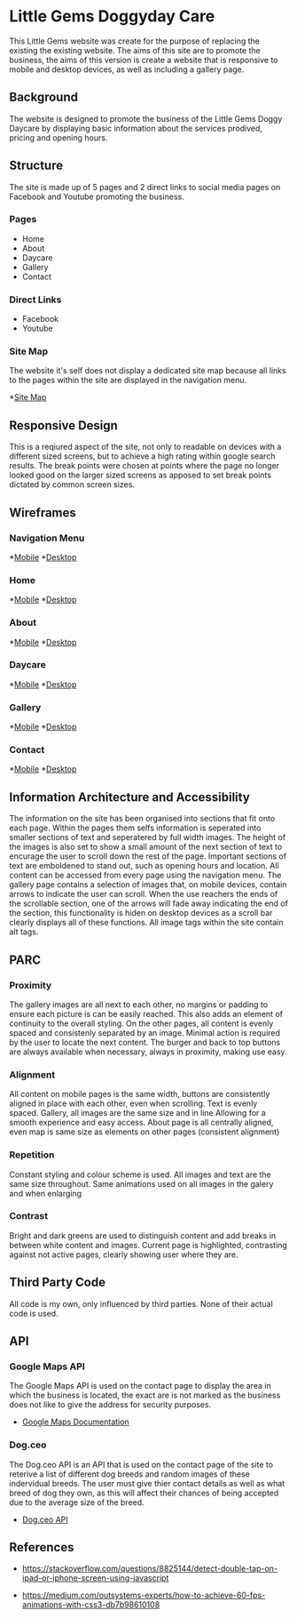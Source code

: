 # Little Gems Doggyday Care

This Little Gems website was create for the purpose of replacing the existing the existing website. The aims of this site are to promote the business, the aims of this version is create a website that is responsive to mobile and desktop devices, as well as including a gallery page.

## Background

The website is designed to promote the business of the Little Gems Doggy Daycare by displaying basic information about the services prodived, pricing and opening hours. 

## Structure

The site is made up of 5 pages and 2 direct links to social media pages on Facebook and Youtube promoting the business.

### Pages

* Home
* About 
* Daycare 
* Gallery 
* Contact

### Direct Links

* Facebook
* Youtube

### Site Map

The website it's self does not display a dedicated site map because all links to the pages within the site are displayed in the navigation menu.

*[Site Map](https://github.com/ChrisFranksTrippy/Little-Gems-V2/tree/master/readme-resources/sitemap.png)

## Responsive Design

This is a reqiured aspect of the site, not only to readable on devices with a different sized screens, but to achieve a high rating within google search results. The break points were chosen at points where the page no longer looked good on the larger sized screens as apposed to set break points dictated by common screen sizes.

## Wireframes

### Navigation Menu
*[Mobile]()
*[Desktop]()

### Home
*[Mobile]()
*[Desktop]()

### About
*[Mobile]()
*[Desktop]()

### Daycare
*[Mobile]()
*[Desktop]()

### Gallery
*[Mobile]()
*[Desktop]()

### Contact
*[Mobile]()
*[Desktop]()

## Information Architecture and Accessibility

The information on the site has been organised into sections that fit onto each page. Within the pages them selfs information is seperated into smaller sections of text and seperatered by full width images. The height of the images is also set to show a small amount of the next section of text to encurage the user to scroll down the rest of the page. Important sections of text are emboldened to stand out, such as opening hours and location. 
All content can be accessed from every page using the navigation menu. 
The gallery page contains a selection of images that, on mobile devices, contain arrows to indicate the user can scroll. When the use reachers the ends of the scrollable section, one of the arrows will fade away indicating the end of the section, this functionality is hiden on desktop devices as a scroll bar clearly displays all of these functions.
All image tags within the site contain alt tags.

## PARC

### Proximity
The gallery images are all next to each other, no margins or padding to ensure each picture is can be easily reached. This also adds an element of continuity to the overall styling. On the other pages, all content is evenly spaced and consistenly separated by an image. Minimal action is required by the user to locate the next content. The burger and back to top buttons are always available when necessary, always in proximity, making use easy.

### Alignment
All content on mobile pages is the same width, buttons are consistently aligned in place with each other, even when scrolling. Text is evenly spaced. Gallery, all images are the same size and in line Allowing for a smooth experience and easy access. About page is all centrally aligned, even map is same size as elements on other pages (consistent alignment)

### Repetition
Constant styling and colour scheme is used. All images and text are the same size throughout. Same animations used on all images in the galery and when enlarging

### Contrast
Bright and dark greens are used to distinguish content and add breaks in between white content and images. Current page is highlighted, contrasting against not active pages, clearly showing user where they are.

## Third Party Code

All code is my own, only influenced by third parties. None of their actual code is used.

## API

### Google Maps API

The Google Maps API is used on the contact page to display the area in which the business is located, the exact are is not marked as the business does not like to give the address for security purposes. 

* [Google Maps Documentation](https://developers.google.com/maps/documentation/javascript/tutorial)

### Dog.ceo

The Dog.ceo API is an API that is used on the contact page of the site to reterive a list of different dog breeds and random images of these indervidual breeds. The user must give thier contact details as well as what breed of dog they own, as this will affect their chances of being accepted due to the average size of the breed.

* [Dog.ceo API](https://dog.ceo/dog-api/)
		
## References

* https://stackoverflow.com/questions/8825144/detect-double-tap-on-ipad-or-iphone-screen-using-javascript

* https://medium.com/outsystems-experts/how-to-achieve-60-fps-animations-with-css3-db7b98610108

